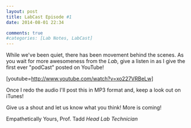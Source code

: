 ```yaml
---
layout: post
title: LabCast Episode #1
date: 2014-08-01 22:34

comments: true
#categories: [Lab Notes, LabCast]
---
```

While we've been quiet, there has been movement behind the scenes. As you wait for more awesomeness from the <em>Lab</em>, give a listen in as I give the first ever "podCast" posted on YouTube!

[youtube=http://www.youtube.com/watch?v=xo227VRBeLw]

Once I redo the audio I'll post this in MP3 format and, keep a look out on iTunes!

Give us a shout and let us know what you think! More is coming!

Empathetically Yours,
Prof. Tadd
<em>Head Lab Technician</em>
